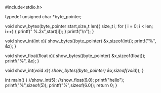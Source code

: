#include<stdio.h>

typedef unsigned char *byte_pointer;

void show_bytes(byte_pointer start,size_t len){
    size_t i;
    for ( i = 0; i < len; i++)
    {
        printf(" %.2x",start[i]);
    }
    printf("\n");
}

void show_int(int x){
    show_bytes((byte_pointer) &x,sizeof(int));
    printf("%", &x);
}

void show_float(float x){
    show_bytes((byte_pointer) &x,sizeof(float));
    printf("%", &x);
}

void show_int(void *x){
    show_bytes((byte_pointer) &x,sizeof(void*));
}

int main()
{
    //show_int(5);
    //show_float(6.0);
    printf("hello");
    printf("%",sizeof(5));
    printf("%",sizeof(6.0));
    return 0;
}
